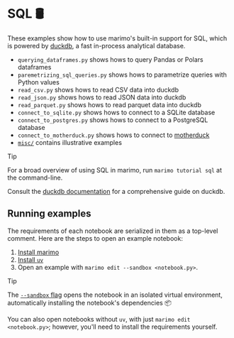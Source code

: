 # SQL 🛢️

These examples show how to use marimo's built-in support for SQL, which
is powered by [duckdb](https://duckdb.org/), a fast in-process
analytical database.

- `querying_dataframes.py` shows hows to query Pandas or Polars dataframes
- `paremetrizing_sql_queries.py` shows hows to parametrize queries with Python values
- `read_csv.py` shows hows to read CSV data into duckdb
- `read_json.py` shows hows to read JSON data into duckdb
- `read_parquet.py` shows hows to read parquet data into duckdb
- `connect_to_sqlite.py` shows hows to connect to a SQLite database
- `connect_to_postgres.py` shows hows to connect to a PostgreSQL database
- `connect_to_motherduck.py` shows hows to connect to [motherduck](https://motherduck.com)
- [`misc/`](misc/) contains illustrative examples

> [!TIP]
> For a broad overview of using SQL in marimo, run `marimo tutorial sql` at the
> command-line.

Consult the [duckdb documentation](https://duckdb.org/docs/index) for a
comprehensive guide on duckdb.

## Running examples

The requirements of each notebook are serialized in them as a top-level
comment. Here are the steps to open an example notebook:

1. [Install marimo](https://docs.marimo.io/getting_started/index.html#installation)
2. [Install `uv`](https://github.com/astral-sh/uv/?tab=readme-ov-file#installation)
3. Open an example with `marimo edit --sandbox <notebook.py>`.

> [!TIP]
> The [`--sandbox` flag](https://docs.marimo.io/guides/editor_features/package_management.html) opens the notebook in an isolated virtual environment,
> automatically installing the notebook's dependencies 📦

You can also open notebooks without `uv`, with just `marimo edit <notebook.py>`;
however, you'll need to install the requirements yourself.
